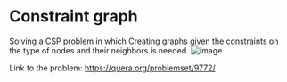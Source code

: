 # Constraint graph
Solving a CSP problem in which Creating graphs given the constraints on the type of nodes and their neighbors is needed.
![image](https://user-images.githubusercontent.com/67223978/182309630-58e0c19f-b43e-48cb-bcda-bfb7fdb83fd9.png)

Link to the problem: https://quera.org/problemset/9772/
